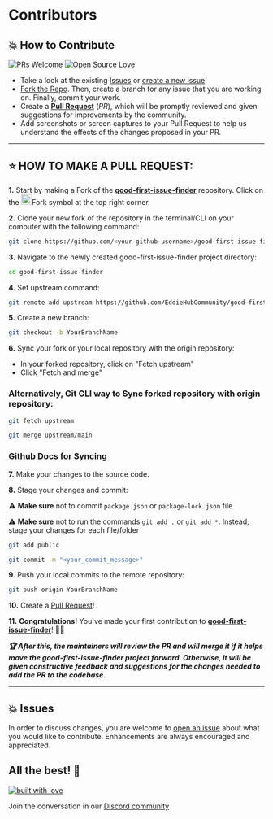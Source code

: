 # Contributors

## 💥 How to Contribute

[![PRs Welcome](https://img.shields.io/badge/PRs-welcome-brightgreen.svg?style=flat-square)](https://github.com/EddieHubCommunity/LinkFree/pulls)
[![Open Source Love](https://badges.frapsoft.com/os/v1/open-source.png?v=103)](https://github.com/EddieHubCommunity/)

- Take a look at the existing [Issues](https://github.com/EddieHubCommunity/good-first-issue-finder/issues) or [create a new issue](https://github.com/EddieHubCommunity/good-first-issue-finder/issues/new/choose)!
- [Fork the Repo](https://github.com/EddieHubCommunity/good-first-issue-finder). Then, create a branch for any issue that you are working on. Finally, commit your work.
- Create a **[Pull Request](https://github.com/EddieHubCommunity/good-first-issue-finder/compare)** (_PR_), which will be promptly reviewed and given suggestions for improvements by the community.
- Add screenshots or screen captures to your Pull Request to help us understand the effects of the changes proposed in your PR.

---

## ⭐ HOW TO MAKE A PULL REQUEST:

**1.** Start by making a Fork of the [**good-first-issue-finder**](https://github.com/EddieHubCommunity/good-first-issue-finder) repository. Click on the <a href="https://github.com/EddieHubCommunity/good-first-issue-finder/fork"><img src="https://i.imgur.com/G4z1kEe.png" height="21" width="21"></a>Fork symbol at the top right corner.

**2.** Clone your new fork of the repository in the terminal/CLI on your computer with the following command:

```bash
git clone https://github.com/<your-github-username>/good-first-issue-finder
```

**3.** Navigate to the newly created good-first-issue-finder project directory:

```bash
cd good-first-issue-finder
```

**4.** Set upstream command:

```bash
git remote add upstream https://github.com/EddieHubCommunity/good-first-issue-finder.git
```

**5.** Create a new branch:

```bash
git checkout -b YourBranchName
```

**6.** Sync your fork or your local repository with the origin repository:

- In your forked repository, click on "Fetch upstream"
- Click "Fetch and merge"

### Alternatively, Git CLI way to Sync forked repository with origin repository:

```bash
git fetch upstream
```

```bash
git merge upstream/main
```

### [Github Docs](https://docs.github.com/en/github/collaborating-with-pull-requests/addressing-merge-conflicts/resolving-a-merge-conflict-on-github) for Syncing

**7.** Make your changes to the source code.

**8.** Stage your changes and commit:

⚠️ **Make sure** not to commit `package.json` or `package-lock.json` file

⚠️ **Make sure** not to run the commands `git add .` or `git add *`. Instead, stage your changes for each file/folder

```bash
git add public
```

```bash
git commit -m "<your_commit_message>"
```

**9.** Push your local commits to the remote repository:

```bash
git push origin YourBranchName
```

**10.** Create a [Pull Request](https://help.github.com/en/github/collaborating-with-issues-and-pull-requests/creating-a-pull-request)!

**11.** **Congratulations!** You've made your first contribution to [**good-first-issue-finder**](https://github.com/EddieHubCommunity/good-first-issue-finder/graphs/contributors)! 🙌🏼

**_:trophy: After this, the maintainers will review the PR and will merge it if it helps move the good-first-issue-finder project forward. Otherwise, it will be given constructive feedback and suggestions for the changes needed to add the PR to the codebase._**

---

## 💥 Issues

In order to discuss changes, you are welcome to [open an issue](https://github.com/EddieHubCommunity/good-first-issue-finder/issues/new/) about what you would like to contribute. Enhancements are always encouraged and appreciated.

## All the best! 🥇

[![built with love](https://forthebadge.com/images/badges/built-with-love.svg)](eddiehub.org)

Join the conversation in our [Discord community](http://discord.eddiehub.org)
